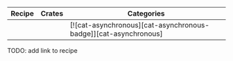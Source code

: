 | Recipe | Crates | Categories |
|--------|--------|------------|
|  |  | [![cat-asynchronous][cat-asynchronous-badge]][cat-asynchronous] |
<div class="hidden">
TODO: add link to recipe
</div>
